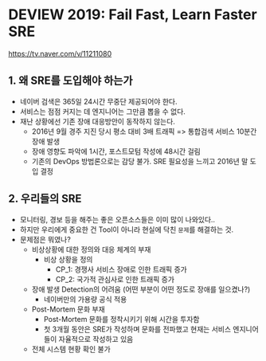 # DEVIEW 2019: Fail Fast, Learn Faster SRE

https://tv.naver.com/v/11211080

## 1. 왜 SRE를 도입해야 하는가

- 네이버 검색은 365일 24시간 무중단 제공되어야 한다.
- 서비스는 점점 커지는 데 엔지니어는 그만큼 뽑을 수 없다.
- 재난 상황에선 기존 장애 대응방안이 동작하지 않는다.
  - 2016년 9월 경주 지진 당시 평소 대비 3배 트래픽 => 통합검색 서비스 10분간 장애 발생
  - 장애 영향도 파악에 1시간, 포스트모텀 작성에 48시간 걸림
  - 기존의 DevOps 방법론으로는 감당 불가. SRE 필요성을 느끼고 2016년 말 도입 결정



## 2. 우리들의 SRE

- 모니터링, 경보 등을 해주는 좋은 오픈소스들은 이미 많이 나와있다..
- 하지만 우리에게 중요한 건 Tool이 아니라 현실에 닥친 `문제`를 해결하는 것.
- 문제점은 뭐였나?
  - 비상상황에 대한 정의와 대응 체계의 부재
    - 비상 상황을 정의
      - CP_1: 경쟁사 서비스 장애로 인한 트래픽 증가
      - CP_2: 국가적 관심사로 인한 트래픽 증가
  - 장애 발생 Detection의 어려움 (어떤 부분이 어떤 정도로 장애를 일으켰나?)
    - 네이버만의 가용량 공식 적용
  - Post-Mortem 문화 부재
    - Post-Mortem 문화를 정착시키기 위해 시간을 투자함
    - 첫 3개월 동안은 SRE가 작성하며 문화를 전파했고 현재는 서비스 엔지니어들이 자율적으로 작성하고 있음
  - 전체 시스템 현황 확인 불가